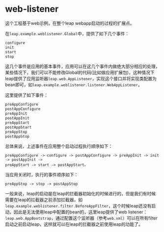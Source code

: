 # web-listener

这个工程基于web示例，在整个leap webapp启动的过程的扩展点。

在`leap.example.weblistener.Global`中，提供了如下几个事件：

```java
configure
init
start
stop
```

这几个事件是应用的基本事件，应用可以在这几个事件内做绝大部分相应的处理，某些情况下，我们可以不能修改Global的代码(比如做应用扩展包)，这种情况下leap提供了应用监听器`leap.web.AppListener`，实现这个接口并将实现类配置为bean即可，如`leap.example.weblistener.listener.WebAppListener`。

这里提供了如下事件：

```java
preAppConfigure
postAppConfigure
preAppInit
postAppInit
preAppStart
postAppStart
preAppStop
postAppStop
```

总体来说，上述事件在应用整个启动过程执行顺序如下：

```
preAppConfigure -> configure -> postAppConfigure -> preAppInit -> init -> postAppInit -> 
preAppStart -> start -> postAppStart。
```

当应用关闭时，执行的事件顺序如下：

```
preAppStop -> stop -> postAppStop
```

一般来说，leap的启动是在leap的拦截器初始化的时候进行的，但是我们有时候需要在leap的拦截器之前添加拦截器，如`leap.example.weblistener.filter.BeforeAppFilter`，这个时候leap还没有启动，因此是无法使用leap中配置的bean的，这里leap提供了web listener：`leap.web.AppBootstrap`，通过配置这个监听器（参考`web.xml`）可以在所有filter启动之前启动leap，这样就可以在leap的拦截器之前使用leap的功能了。